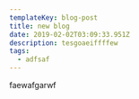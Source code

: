 ```yaml
---
templateKey: blog-post
title: new blog
date: 2019-02-02T03:09:33.951Z
description: tesgoaeiffffew
tags:
  - adfsaf
---
```

faewafgarwf
